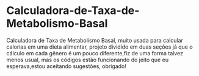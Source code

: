 # Calculadora-de-Taxa-de-Metabolismo-Basal
Calculadora de Taxa de Metabolismo Basal, muito usada para calcular calorias em uma dieta alimentar, projeto dividido em duas seções já que o cálculo em cada gênero é um pouco diferente,fiz de uma forma talvez menos usual, mas os códigos estão funcionando do jeito que eu esperava,estou aceitando sugestões, obrigado!
